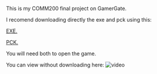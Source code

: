 This is my COMM200 final project on GamerGate.

I recomend downloading directly the exe and pck using this:


[EXE.](https://github.com/EricXu1728/comm200_final/blob/main/Comm%20200%20Final.exe)

[PCK.](https://github.com/EricXu1728/comm200_final/blob/main/Comm%20200%20Final.pck)


You will need both to open the game.

You can view without downloading here:
![video](https://github.com/EricXu1728/comm200_final/assets/73031279/4b6367c8-192c-4772-80a3-faf22b182881)




